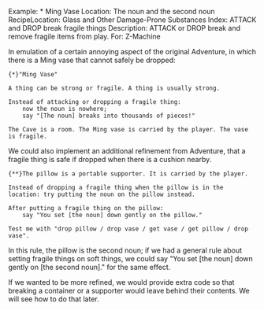 Example: * Ming Vase
Location: The noun and the second noun
RecipeLocation: Glass and Other Damage-Prone Substances
Index: ATTACK and DROP break fragile things
Description: ATTACK or DROP break and remove fragile items from play.
For: Z-Machine

  
In emulation of a certain annoying aspect of the original Adventure, in which there is a Ming vase that cannot safely be dropped:

  

``` inform7
{*}"Ming Vase"

A thing can be strong or fragile. A thing is usually strong.

Instead of attacking or dropping a fragile thing:
	now the noun is nowhere;
	say "[The noun] breaks into thousands of pieces!"

The Cave is a room. The Ming vase is carried by the player. The vase is fragile.
```

  
We could also implement an additional refinement from Adventure, that a fragile thing is safe if dropped when there is a cushion nearby.

  

``` inform7
{**}The pillow is a portable supporter. It is carried by the player.

Instead of dropping a fragile thing when the pillow is in the location: try putting the noun on the pillow instead.

After putting a fragile thing on the pillow:
	say "You set [the noun] down gently on the pillow."

Test me with "drop pillow / drop vase / get vase / get pillow / drop vase".
```

  
In this rule, the pillow is the second noun; if we had a general rule about setting fragile things on soft things, we could say "You set [the noun] down gently on [the second noun]." for the same effect.

  
If we wanted to be more refined, we would provide extra code so that breaking a container or a supporter would leave behind their contents. We will see how to do that later.

